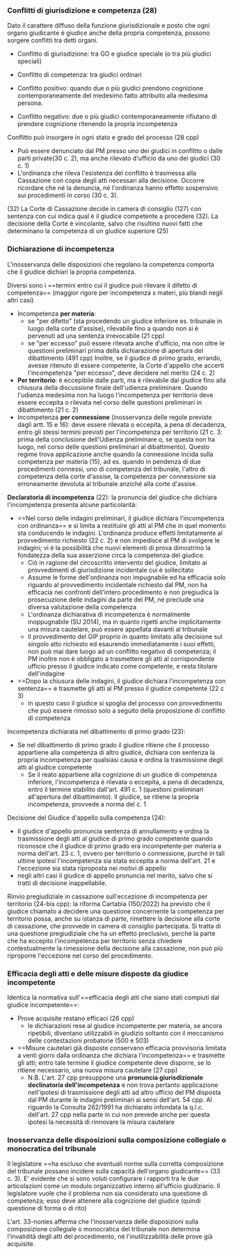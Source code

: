 ### Conflitti di giurisdizione e competenza (28)
Dato il carattere diffuso della funzione giurisdizionale e posto che ogni organo giudicante è giudice anche della propria competenza, possono sorgere conflitti tra detti organi.

- Conflitto di giurisdizione: tra GO e giudice speciale (o tra più giudici speciali)
- Conflitto di competenza: tra giudici ordinari

- Conflitto positivo: quando due o più giudici prendono cognizione contemporaneamente del medesimo fatto attribuito alla medesima persona.
- Conflitto negativo: due o più giudici contemporaneamente rifiutano di prendere cognizione ritenendo la propria incompetenza

Conflitto può insorgere in ogni stato e grado del processo (28 cpp)
- Può essere denunciato dal PM presso uno dei giudici in conflitto o dalle parti private(30 c. 2), ma anche rilevato d'ufficio da uno dei giudici (30 c. 1)
 - L'ordinanza che rileva l'esistenza del conflitto è trasmessa alla Cassazione con copia degli atti necessari alla decisione. Occorre ricordare che né la denuncia, né  l'ordinanza hanno effetto sospensivo sui procedimenti in corso (30 c. 3).

(32) La Corte di Cassazione decide in camera di consiglio (127) con sentenza con cui indica qual è il giudice competente a procedere (32). La decisione della Corte è vincolante, salvo che risultino nuovi fatti che determinano la competenza di un giudice superiore (25)

### Dichiarazione di incompetenza
L'inosservanza delle disposizioni che regolano la competenza comporta che il giudice dichiari la propria competenza.

Diversi sono i ==termini entro cui il giudice può rilevare il difetto di competenza== (maggior rigore per incompetenza x materi, più blandi negli altri casi)
- Incompetenza **per materia**: 
	- se "per difetto" (sta procedendo un giudice inferiore es. tribunale in luogo della corte d'assise), rilevabile fino a quando non si è pervenuti ad una sentenza irrevocabile (21 cpp)
	- se "per eccesso" può essere rilevata anche d'ufficio, ma non oltre le questioni preliminari prima della dichiarazione di apertura del dibattimento (491 cpp) Inoltre, se il giudice di primo grado, errando, avesse ritenuto di essere competente, la Corte d'appello che accerti l'incompetenza "per eccesso", deve decidere nel merito (24 c. 2)
- **Per territorio**: è eccepibile dalle parti, ma è rilevabile dal giudice fino alla chiusura della discussione finale dell'udienza preliminare. Quando l'udienza medesima non ha luogo l'incompetenza per territorio deve essere eccepita o rilevata nel corso delle questioni preliminari in dibattimento (21 c. 2)
- Incompetenza **per connessione** (inosservanza delle regole previste dagli artt. 15 e 16): deve essere rilevata o eccepita, a pena di decadenza, entro gli stessi termini previsti per l'incompetenza per territorio (21 c. 3: prima della conclusione dell'Udienza preliminare o, se questa non ha luogo, nel corso delle questioni preliminari al dibattimento). Questo regime trova applicazione anche quando la connessione incida sulla competenza per materia (15), ad es. quando in pendenza di due procedimenti connessi, uno di competenza del tribunale, l'altro di competenza della corte d'assise, la competenza per connessione sia erroneamente devoluta al tribunale anziché alla corte d'assise.

**Declaratoria di incompetenza** (22): la pronuncia del giudice che dichiara l'incompetenza presenta alcune particolarità:
- ==Nel corso delle indagini preliminari, il giudice dichiara l'incompetenza con ordinanza== e si limita a restituire gli atti al PM che in quel momento sta conducendo le indagini. L'ordinanza produce effetti limitatamente al provvedimento richiesto (22 c. 2) e non impedisce al PM di svolgere le indagini; vi è la possibilità che nuovi elementi di prova dimostrino la fondatezza della sua asserzione circa la competenza del giudice.
	- Ciò in ragione del circoscritto intervento del giudice, limitato ai provvedimenti di giurisdizione incidentale cui è sollecitato
	- Assume le forme dell'ordinanza non impugnabile ed ha efficacia solo riguardo al provvedimento incidentale richiesto dal PM, non ha efficacia nei confronti dell'intero procedimento e non pregiudica la prosecuzione delle indagini da parte del PM, né preclude una diversa valutazione della competenza 
	- L'ordinanza dichiarativa di incompetenza è normalmente inoppugnabile (SU 2014), ma in quanto rigetti anche implicitamente una misura cautelare, può essere appellata davanti al tribunale
	- Il provvedimento del GIP proprio in quanto limitato alla decisione sul singolo atto richiesto ed esaurendo immediatamente i suoi effetti, non può mai dare luogo ad un conflitto negativo di competenza; il PM inoltre non è obbligato a trasmettere gli atti al corrispondente ufficio presso il giudice indicato come competente, e resta titolare dell'indagine
- ==Dopo la chiusura delle indagini, il giudice dichiara l'incompetenza con sentenza== e trasmette gli atti al PM presso il giudice competente (22 c 3)
	- in questo caso il giudice si spoglia del processo con provvedimento che può essere rimosso solo a seguito della proposizione di conflitto di competenza

Incompetenza dichiarata nel dibattimento di primo grado (23):
- Se nel dibattimento di primo grado il giudice ritiene che il processo appartiene alla competenza di altro giudice, dichiara con sentenza la propria incompetenza per qualsiasi causa e ordina la trasmissione degli atti al giudice competente
	- Se il reato appartiene alla cognizione di un giudice di competenza inferiore, l'incompetenza è rilevata o eccepita, a pena di decadenza, entro il termine stabilito dall'art. 491 c. 1 (questioni preliminari all'apertura del dibattimento). Il giudice, se ritiene la propria incompetenza, provvede a norma del c. 1

Decisione del Giudice d'appello sulla competenza (24):
- Il giudice d'appello pronuncia sentenza di annullamento e ordina la trasmissione degli atti al giudice di primo grado competente quando riconosce che il giudice di primo grado era incompetente per materia a norma dell'art. 23 c. 1, ovvero per territorio o connessione, purché in tali ultime ipotesi l'incompetenza sia stata eccepita a norma dell'art. 21 e l'eccezione sia stata riproposta nei motivi di appello
-  negli altri casi il giudice di appello pronuncia nel merito, salvo che si tratti di decisione inappellabile.


Rinvio pregiudiziale in cassazione sull'eccezione di incompetenza per territorio (24-bis cpp): la riforma Cartabia (150/2022) ha previsto che il giudice chiamato a decidere una questione concernente la competenza per territorio possa, anche su istanza di parte, rimettere la decisione alla corte di cassazione, che provvede in camera di consiglio partecipata. 
Si tratta di una questione pregiudiziale che ha un effetto preclusivo, perché la parte che ha eccepito l'incompetenza per territorio senza chiedere contestualmente la rimessione della decisione alla cassazione, non può più riproporre l'eccezione nel corso del procedimento.


### Efficacia degli atti e delle misure disposte da giudice incompetente
Identica la normativa sull'==efficacia degli atti che siano stati compiuti dal giudice incompetente==:
- Prove acquisite restano efficaci (26 cpp)
	- le dichiarazioni rese al giudice incompetente per materia, se ancora ripetibili, diventano utilizzabili in giudizio soltanto con il meccanismo delle contestazioni probatorie (500 e 503)
- ==Misure cautelari già disposte conservano efficacia provvisoria limitata a venti giorni dalla ordinanza che dichiara l'incompetenza== e trasmette gli atti; entro tale termine il giudice competente deve disporre, se lo ritiene necessario, una nuova misura cautelare (27 cpp)
	- N.B. L'art. 27 cpp presuppone una **pronuncia giurisdizionale declinatoria dell'incompetenza** e non trova pertanto applicazione nell'ipotesi di trasmissione degli atti ad altro ufficio del PM disposta dal PM durante le indagini preliminari ai sensi dell'art. 54 cpp. Al riguardo la Consulta 262/1991 ha dichiarato infondata la q.l.c. dell'art. 27 cpp nella parte in cui non prevede anche per questa ipotesi la necessità di rinnovare la misura cautelare


### Inosservanza delle disposizioni sulla composizione collegiale o monocratica del tribunale
Il legislatore ==ha escluso che eventuali norme sulla corretta composizione del tribunale possano incidere sulla capacità dell'organo giudicante== (33 c. 3). 
E' evidente che si sono voluti configurare i rapporti tra le due articolazioni come un modulo organizzativo interno all'ufficio giudiziario.
Il legislatore vuole che il problema non sia considerato una questione di competenza; esso deve attenere alla cognizione del giudice (quindi questione di forma o di rito)

L'art. 33-nonies afferma che l'inosservanza delle disposizioni sulla composizione collegiale o monocratica del tribunale non determina l'invalidità degli atti del procedimento, né l'inutilizzabilità delle prove già acquisite.


